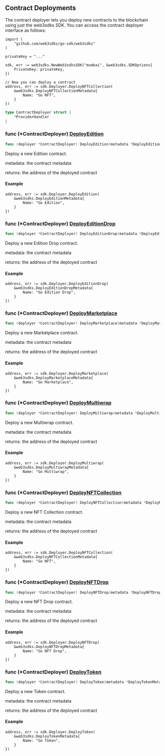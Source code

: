 
## Contract Deployments

The contract deployer lets you deploy new contracts to the blockchain using just the web3sdks SDK\. You can access the contract deployer interface as follows:

```
import (
	"github.com/web3sdks/go-sdk/web3sdks"
)

privateKey = "..."

sdk, err := web3sdks.NewWeb3sdksSDK("mumbai", &web3sdks.SDKOptions{
	PrivateKey: privateKey,
})

// Now you can deploy a contract
address, err := sdk.Deployer.DeployNFTCollection(
	&web3sdks.DeployNFTCollectionMetadata{
		Name: "Go NFT",
	}
})
```

```go
type ContractDeployer struct {
    *ProviderHandler
}
```

### func \(\*ContractDeployer\) [DeployEdition](<https://github.com/web3sdks/go-sdk/blob/main/web3sdks/contract_deployer.go#L110>)

```go
func (deployer *ContractDeployer) DeployEdition(metadata *DeployEditionMetadata) (string, error)
```

Deploy a new Edition contract\.

metadata: the contract metadata

returns: the address of the deployed contract

#### Example

```
address, err := sdk.Deployer.DeployEdition(
	&web3sdks.DeployEditionMetadata{
		Name: "Go Edition",
	}
})
```

### func \(\*ContractDeployer\) [DeployEditionDrop](<https://github.com/web3sdks/go-sdk/blob/main/web3sdks/contract_deployer.go#L164>)

```go
func (deployer *ContractDeployer) DeployEditionDrop(metadata *DeployEditionDropMetadata) (string, error)
```

Deploy a new Edition Drop contract\.

metadata: the contract metadata

returns: the address of the deployed contract

#### Example

```
address, err := sdk.Deployer.DeployEditionDrop(
	&web3sdks.DeployEditionDropMetadata{
		Name: "Go Edition Drop",
	}
})
```

### func \(\*ContractDeployer\) [DeployMarketplace](<https://github.com/web3sdks/go-sdk/blob/main/web3sdks/contract_deployer.go#L200>)

```go
func (deployer *ContractDeployer) DeployMarketplace(metadata *DeployMarketplaceMetadata) (string, error)
```

Deploy a new Marketplace contract\.

metadata: the contract metadata

returns: the address of the deployed contract

#### Example

```
address, err := sdk.Deployer.DeployMarketplace(
	&web3sdks.DeployMarketplaceMetadata{
		Name: "Go Marketplace",
	}
})
```

### func \(\*ContractDeployer\) [DeployMultiwrap](<https://github.com/web3sdks/go-sdk/blob/main/web3sdks/contract_deployer.go#L182>)

```go
func (deployer *ContractDeployer) DeployMultiwrap(metadata *DeployMultiwrapMetadata) (string, error)
```

Deploy a new Multiwrap contract\.

metadata: the contract metadata

returns: the address of the deployed contract

#### Example

```
address, err := sdk.Deployer.DeployMultiwrap(
	&web3sdks.DeployMultiwrapMetadata{
		Name: "Go Multiwrap",
	}
})
```

### func \(\*ContractDeployer\) [DeployNFTCollection](<https://github.com/web3sdks/go-sdk/blob/main/web3sdks/contract_deployer.go#L92>)

```go
func (deployer *ContractDeployer) DeployNFTCollection(metadata *DeployNFTCollectionMetadata) (string, error)
```

Deploy a new NFT Collection contract\.

metadata: the contract metadata

returns: the address of the deployed contract

#### Example

```
address, err := sdk.Deployer.DeployNFTCollection(
	&web3sdks.DeployNFTCollectionMetadata{
		Name: "Go NFT",
	}
})
```

### func \(\*ContractDeployer\) [DeployNFTDrop](<https://github.com/web3sdks/go-sdk/blob/main/web3sdks/contract_deployer.go#L146>)

```go
func (deployer *ContractDeployer) DeployNFTDrop(metadata *DeployNFTDropMetadata) (string, error)
```

Deploy a new NFT Drop contract\.

metadata: the contract metadata

returns: the address of the deployed contract

#### Example

```
address, err := sdk.Deployer.DeployNFTDrop(
	&web3sdks.DeployNFTDropMetadata{
		Name: "Go NFT Drop",
	}
})
```

### func \(\*ContractDeployer\) [DeployToken](<https://github.com/web3sdks/go-sdk/blob/main/web3sdks/contract_deployer.go#L128>)

```go
func (deployer *ContractDeployer) DeployToken(metadata *DeployTokenMetadata) (string, error)
```

Deploy a new Token contract\.

metadata: the contract metadata

returns: the address of the deployed contract

#### Example

```
address, err := sdk.Deployer.DeployToken(
	&web3sdks.DeployTokenMetadata{
		Name: "Go Token",
	}
})
```
